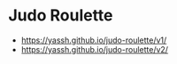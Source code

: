 # Judo Roulette

- https://yassh.github.io/judo-roulette/v1/
- https://yassh.github.io/judo-roulette/v2/
